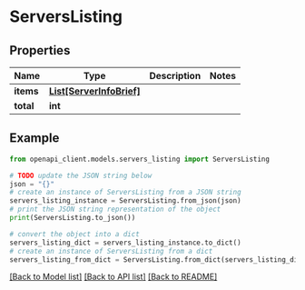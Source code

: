 # ServersListing


## Properties

Name | Type | Description | Notes
------------ | ------------- | ------------- | -------------
**items** | [**List[ServerInfoBrief]**](ServerInfoBrief.md) |  | 
**total** | **int** |  | 

## Example

```python
from openapi_client.models.servers_listing import ServersListing

# TODO update the JSON string below
json = "{}"
# create an instance of ServersListing from a JSON string
servers_listing_instance = ServersListing.from_json(json)
# print the JSON string representation of the object
print(ServersListing.to_json())

# convert the object into a dict
servers_listing_dict = servers_listing_instance.to_dict()
# create an instance of ServersListing from a dict
servers_listing_from_dict = ServersListing.from_dict(servers_listing_dict)
```
[[Back to Model list]](../README.md#documentation-for-models) [[Back to API list]](../README.md#documentation-for-api-endpoints) [[Back to README]](../README.md)


